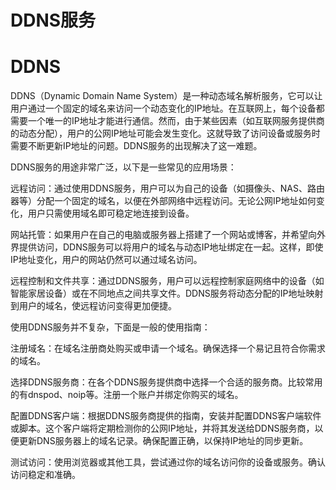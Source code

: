 # DDNS服务

# DDNS

DDNS（Dynamic Domain Name System）是一种动态域名解析服务，它可以让用户通过一个固定的域名来访问一个动态变化的IP地址。在互联网上，每个设备都需要一个唯一的IP地址才能进行通信。然而，由于某些因素（如互联网服务提供商的动态分配），用户的公网IP地址可能会发生变化。这就导致了访问设备或服务时需要不断更新IP地址的问题。DDNS服务的出现解决了这一难题。

DDNS服务的用途非常广泛，以下是一些常见的应用场景：

远程访问：通过使用DDNS服务，用户可以为自己的设备（如摄像头、NAS、路由器等）分配一个固定的域名，以便在外部网络中远程访问。无论公网IP地址如何变化，用户只需使用域名即可稳定地连接到设备。

网站托管：如果用户在自己的电脑或服务器上搭建了一个网站或博客，并希望向外界提供访问，DDNS服务可以将用户的域名与动态IP地址绑定在一起。这样，即使IP地址变化，用户的网站仍然可以通过域名访问。

远程控制和文件共享：通过DDNS服务，用户可以远程控制家庭网络中的设备（如智能家居设备）或在不同地点之间共享文件。DDNS服务将动态分配的IP地址映射到用户的域名，使远程访问变得更加便捷。

使用DDNS服务并不复杂，下面是一般的使用指南：

注册域名：在域名注册商处购买或申请一个域名。确保选择一个易记且符合你需求的域名。

选择DDNS服务商：在各个DDNS服务提供商中选择一个合适的服务商。比较常用的有dnspod、noip等。注册一个账户并绑定你购买的域名。

配置DDNS客户端：根据DDNS服务商提供的指南，安装并配置DDNS客户端软件或脚本。这个客户端将定期检测你的公网IP地址，并将其发送给DDNS服务商，以便更新DNS服务器上的域名记录。确保配置正确，以保持IP地址的同步更新。

测试访问：使用浏览器或其他工具，尝试通过你的域名访问你的设备或服务。确认访问稳定和准确。
